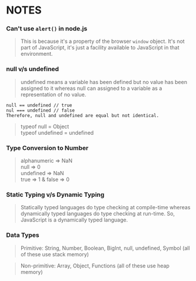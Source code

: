 # NOTES

### Can't use `alert()` in node.js

> This is because it's a property of the browser `window` object. It's not part of JavaScript, it's just a facility available to JavaScript in that environment.

### null v/s undefined

> undefined means a variable has been defined but no value has been assigned to it whereas null can assigned to a variable as a representation of no value.

    null == undefined // true
    nul === undefined // false
    Therefore, null and undefined are equal but not identical.

> typeof null = Object  
> typeof undefined = undefined

### Type Conversion to Number

> alphanumeric => NaN  
> null => 0  
> undefined => NaN  
> true => 1 & false => 0

### Static Typing v/s Dynamic Typing

> Statically typed languages do type checking at compile-time whereas dynamically typed languages do type checking at run-time. So, JavaScript is a dynamically typed language.

### Data Types

> Primitive: String, Number, Boolean, BigInt, null, undefined, Symbol (all of these use stack memory)

> Non-primitive: Array, Object, Functions (all of these use heap memory)
